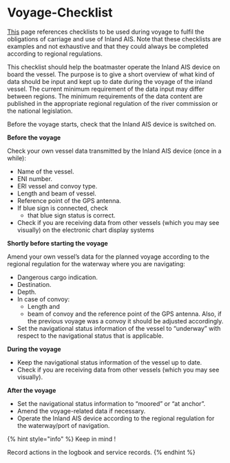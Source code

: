 # Voyage-Checklist

[This](https://firebasestorage.googleapis.com/v0/b/gitbook-28427.appspot.com/o/assets%2F-LzkduvER3ZWneEYq38_%2F-MFd8t_jcer6hpFXDfTm%2F-MFdAWpSlYUGcplX5Ec_%2Fchecklist.pdf?alt=media&token=bc218ea3-10d4-4131-b799-707cca9b717b) page references checklists to be used during voyage to fulfil the obligations of carriage and use of Inland AIS. Note that these checklists are examples and not exhaustive and that they could always be completed according to regional regulations.

This checklist should help the boatmaster operate the Inland AIS device on board the vessel. The purpose is to give a short overview of what kind of data should be input and kept up to date during the voyage of the inland vessel. The current minimum requirement of the data input may differ between regions. The minimum requirements of the data content are published in the appropriate regional regulation of the river commission or the national legislation.

Before the voyage starts, check that the Inland AIS device is switched on.

**Before the voyage**

Check your own vessel data transmitted by the Inland AIS device \(once in a while\):

* Name of the vessel.
* ENI number.
* ERI vessel and convoy type.
* Length and beam of vessel.
* Reference point of the GPS antenna.
* If blue sign is connected, check
  * that blue sign status is correct.
* Check if you are receiving data from other vessels \(which you may see visually\) on the electronic chart display systems

**Shortly before starting the voyage**

Amend your own vessel’s data for the planned voyage according to the regional regulation for the waterway where you are navigating:

* Dangerous cargo indication.
* Destination.
* Depth.
* In case of convoy:
  * Length and
  * beam of convoy and the reference point of the GPS antenna. Also, if the previous voyage was a convoy it should be adjusted accordingly.
* Set the navigational status information of the vessel to “underway” with respect to the navigational status that is applicable.

**During the voyage**

* Keep the navigational status information of the vessel up to date.
* Check if you are receiving data from other vessels \(which you may see visually\).

**After the voyage**

* Set the navigational status information to “moored” or “at anchor”.
* Amend the voyage-related data if necessary.
* Operate the Inland AIS device according to the regional regulation for the waterway/port of navigation.





{% hint style="info" %}
Keep in mind !

Record actions in the logbook and service records.
{% endhint %}





